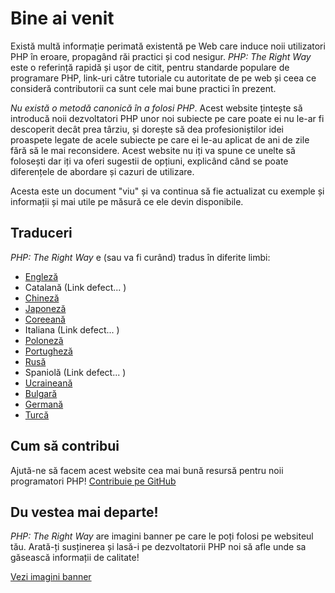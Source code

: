 # Bine ai venit

Există multă informație perimată existentă pe Web care induce noii utilizatori PHP în eroare,
propagând răi practici și cod nesigur. _PHP: The Right Way_ este o referință rapidă și ușor de citit,
pentru standarde populare de programare PHP, link-uri către tutoriale cu autoritate de pe web și
ceea ce consideră contributorii ca sunt cele mai bune practici în prezent.

_Nu există o metodă canonică în a folosi PHP_. Acest website țintește să introducă noii
dezvoltatori PHP unor noi subiecte pe care poate ei nu le-ar fi descoperit decât prea târziu,
și dorește să dea profesioniștilor idei proaspete legate de acele subiecte pe care ei le-au
aplicat de ani de zile fără să le mai reconsidere. Acest website nu iți va spune ce unelte să
folosești dar iți va oferi sugestii de opțiuni, explicând când se poate diferențele de abordare
și cazuri de utilizare.

Acesta este un document "viu" și va continua să fie actualizat cu exemple și informații și mai utile
pe măsură ce ele devin disponibile.

## Traduceri

_PHP: The Right Way_ e (sau va fi curând) tradus în diferite limbi:

* [Engleză](http://www.phptherightway.com)
* Catalană (Link defect... )
* [Chineză](http://wulijun.github.com/php-the-right-way)
* [Japoneză](http://ja.phptherightway.com)
* [Coreeană](http://wafe.github.io/php-the-right-way/)
* Italiana (Link defect... )
* [Poloneză](http://pl.phptherightway.com/)
* [Portugheză](http://br.phptherightway.com/)
* [Rusă](http://getjump.github.io/ru-php-the-right-way)
* Spaniolă (Link defect... )
* [Ucraineană](http://iflista.github.com/php-the-right-way/)
* [Bulgară](http://bg.phptherightway.com/)
* [Germană](http://rwetzlmayr.github.io/php-the-right-way/)
* [Turcă](http://hkulekci.github.io/php-the-right-way/)

## Cum să contribui

Ajută-ne să facem acest website cea mai bună resursă pentru noii programatori PHP! [Contribuie pe GitHub][1]

## Du vestea mai departe!

_PHP: The Right Way_ are imagini banner pe care le poți folosi pe websiteul tău. Arată-ți susținerea și lasă-i pe dezvoltatorii PHP noi să afle unde sa găsească informații de calitate!

[Vezi imagini banner][2]

[1]: https://github.com/codeguy/php-the-right-way/tree/gh-pages
[2]: /banners.html